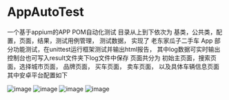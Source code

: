 # AppAutoTest
一个基于appium的APP POM自动化测试
目录从上到下依次为 基类，公共类，配置，页面，结果，测试用例管理， 测试数据， 实现了 老东家瓜子二手车 App 部分功能测试，在unittest运行框架测试并输出html报告， 其中log数据可实时输出控制台也可写入result文件夹下log文件中保存
页面共分为 初始主页面，搜索页面，选择城市页面， 品牌页面， 买车页面， 卖车页面， 以及具体车辆信息页面
其中安卓平台配置如下

![image](https://user-images.githubusercontent.com/64000814/169788281-335ee3b2-745b-476b-bbbb-d5f00d2926d7.png)
![image](https://user-images.githubusercontent.com/64000814/169787507-e4783f79-0ef0-4bcb-9e74-49e5c71788a9.png)
![image](https://user-images.githubusercontent.com/64000814/169787619-175a84ba-3724-4493-b19f-e905f7033777.png)
![image](https://user-images.githubusercontent.com/64000814/169787696-170b0939-be76-48ae-adf3-2fecd99a25c2.png)
